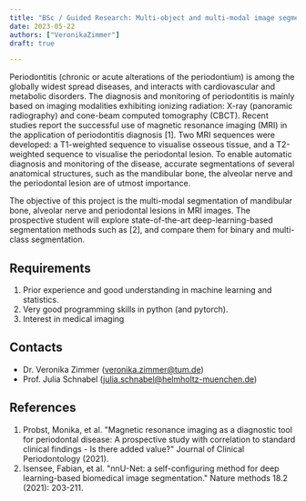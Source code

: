 ```yaml
---
title: "BSc / Guided Research: Multi-object and multi-modal image segmentation of periodontal lesions in MRI"
date: 2023-05-22
authors: ["VeronikaZimmer"]
draft: true

---
```


Periodontitis (chronic or acute alterations of the periodontium) is among the globally widest spread diseases, and interacts with cardiovascular and metabolic disorders. The diagnosis and monitoring of periodontitis is mainly based on imaging modalities exhibiting ionizing radiation: X-ray (panoramic radiography) and cone-beam computed tomography (CBCT). Recent studies report the successful use of magnetic resonance imaging (MRI) in the application of periodontitis diagnosis [1]. Two MRI sequences were developed: a T1-weighted sequence to visualise osseous tissue, and a T2-weighted sequence to visualise the periodontal lesion. To enable automatic diagnosis and monitoring of the disease, accurate segmentations of several anatomical structures, such as the mandibular bone, the alveolar nerve and the periodontal lesion are of utmost importance.

The objective of this project is the multi-modal segmentation of mandibular bone, alveolar nerve and periodontal lesions in MRI images. The prospective student will explore state-of-the-art deep-learning-based segmentation methods such as [2], and compare them for binary and multi-class segmentation.

## Requirements

1. Prior experience and good understanding in machine learning and statistics. 
2. Very good programming skills in python (and pytorch).
3. Interest in medical imaging

## Contacts
- Dr. Veronika Zimmer (veronika.zimmer@tum.de)
- Prof. Julia Schnabel (julia.schnabel@helmholtz-muenchen.de)

## References

1. Probst, Monika, et al. "Magnetic resonance imaging as a diagnostic tool for periodontal disease: A prospective study with correlation to standard clinical findings - Is there added value?" Journal of Clinical Periodontology (2021).
2. Isensee, Fabian, et al. "nnU-Net: a self-configuring method for deep learning-based biomedical image segmentation." Nature methods 18.2 (2021): 203-211.
